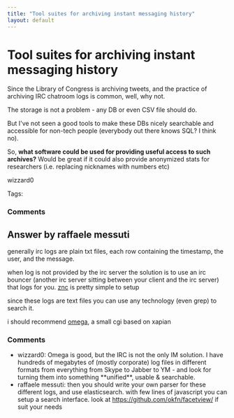 ```yaml
---
title: "Tool suites for archiving instant messaging history"
layout: default
---
```

Tool suites for archiving instant messaging history
=====================
Since the Library of Congress is archiving tweets, and the practice of
archiving IRC chatroom logs is common, well, why not.

The storage is not a problem - any DB or even CSV file should do.

But I've not seen a good tools to make these DBs nicely searchable and
accessible for non-tech people (everybody out there knows SQL? I think
no).

So, **what software could be used for providing useful access to such
archives?** Would be great if it could also provide anonymized stats for
researchers (i.e. replacing nicknames with numbers etc)

wizzard0

Tags: <software><digital-born><accessibility><presentation>

### Comments ###


Answer by raffaele messuti
----------------
generally irc logs are plain txt files, each row containing the
timestamp, the user, and the message.

when log is not provided by the irc server the solution is to use an irc
bouncer (another irc server sitting between your client and the irc
server) that logs for you. [znc](http://wiki.znc.in/Log) is pretty
simple to setup

since these logs are text files you can use any technology (even grep)
to search it.

i should recommend [omega](http://xapian.org/docs/omega/), a small cgi
based on xapian

### Comments ###
* wizzard0: Omega is good, but the IRC is not the only IM solution. I have hundreds
of megabytes of (mostly corporate) log files in different formats from
everything from Skype to Jabber to YM - and look for turning them into
something \*\*unified\*\*, usable & searchable.
* raffaele messuti: then you should write your own parser for these different logs, and use
elasticsearch. with few lines of javascript you can setup a search
interface. look at https://github.com/okfn/facetview/ if suit your needs

